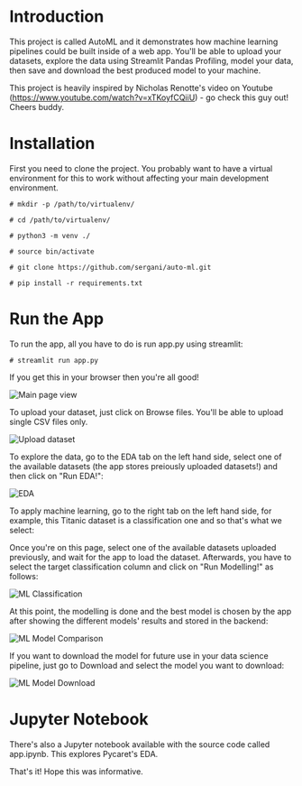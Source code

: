 # Introduction
This project is called AutoML and it demonstrates how machine learning pipelines could be built inside of a web app. You'll be able to upload your datasets, explore the data using Streamlit Pandas Profiling, model your data, then save and download the best produced model to your machine.

This project is heavily inspired by Nicholas Renotte's video on Youtube (https://www.youtube.com/watch?v=xTKoyfCQiiU) - go check this guy out! Cheers buddy.

# Installation
First you need to clone the project. You probably want to have a virtual environment for this to work without affecting your main development environment.

`# mkdir -p /path/to/virtualenv/`

`# cd /path/to/virtualenv/`

`# python3 -m venv ./`

`# source bin/activate`

`# git clone https://github.com/sergani/auto-ml.git`

`# pip install -r requirements.txt`

# Run the App

To run the app, all you have to do is run app.py using streamlit:

`# streamlit run app.py`

If you get this in your browser then you're all good!

![Main page view](https://drive.google.com/uc?export=view&id=1N39WP6WKQFgX4R5lyFT_X5xfi_8Lhw4W)

To upload your dataset, just click on Browse files. You'll be able to upload single CSV files only.

![Upload dataset](https://drive.google.com/uc?export=view&id=1BQVH9wfSR7-3cTPdDVcEGlXtJOyVII_P)

To explore the data, go to the EDA tab on the left hand side, select one of the available datasets (the app stores preiously uploaded datasets!) and then click on "Run EDA!":

![EDA](https://drive.google.com/uc?export=view&id=1jXXc1FAJrM4mCknAO9puaqXwXXwBSJC6)

To apply machine learning, go to the right tab on the left hand side, for example, this Titanic dataset is a classification one and so that's what we select:

Once you're on this page, select one of the available datasets uploaded previously, and wait for the app to load the dataset. Afterwards, you have to select the target classification column and click on "Run Modelling!" as follows:

![ML Classification](https://drive.google.com/uc?export=view&id=1vK4nbA71z88iozG4J1nN4vVLLQ0AGp1G)

At this point, the modelling is done and the best model is chosen by the app after showing the different models' results and stored in the backend:

![ML Model Comparison](https://drive.google.com/uc?export=view&id=1xW-oLIt6FYYq4SRsVTh4XDIG_CfZSlQr)

If you want to download the model for future use in your data science pipeline, just go to Download and select the model you want to download:

![ML Model Download](https://drive.google.com/uc?export=view&id=1dcfohutBL5PgXaseV7owmPtMMjGjKaS3)

# Jupyter Notebook

There's also a Jupyter notebook available with the source code called app.ipynb. This explores Pycaret's EDA.

That's it! Hope this was informative.